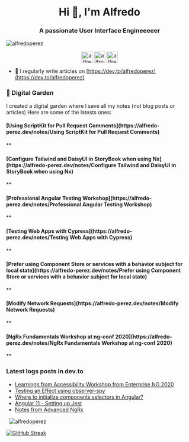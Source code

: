 <h1 align="center">Hi 👋, I'm Alfredo</h1>
<h3 align="center">A passionate User Interface Engineeeeer</h3>

<p align="left"> <img src="https://komarev.com/ghpvc/?username=alfredoperez" alt="alfredoperez" /> </p>


<p align="center">
 <a href="https://dev.to/alfredoperez" target="blank"><img align="center" src="https://cdn.jsdelivr.net/npm/simple-icons@3.0.1/icons/dev-dot-to.svg" alt="alfredoperez" height="30" width="30" /></a>
 <a href="https://twitter.com/alfrodo_perez" target="blank"><img align="center" src="https://cdn.jsdelivr.net/npm/simple-icons@3.0.1/icons/twitter.svg" alt="alfrodo_perez" height="30" width="30" /></a>
 <a href="https://linkedin.com/in/alfredo-perez" target="blank"><img align="center" src="https://cdn.jsdelivr.net/npm/simple-icons@3.0.1/icons/linkedin.svg" alt="alfredo-perez" height="30" width="30" /></a>
</p>



- 📝 I regularly write articles on [https://dev.to/alfredoperez](https://dev.to/alfredoperez)

### 🌳 Digital Garden
I created a digital garden where I save all my notes (not blog posts or articles) Here are some of the latests ones:

<!--START_SECTION:feed-->
#### [Using ScriptKit for Pull Request Comments](https:&#x2F;&#x2F;alfredo-perez.dev&#x2F;notes&#x2F;Using ScriptKit for Pull Request Comments) 
**
#### [Configure Tailwind and DaisyUI in StoryBook when using Nx](https:&#x2F;&#x2F;alfredo-perez.dev&#x2F;notes&#x2F;Configure Tailwind and DaisyUI in StoryBook when using Nx) 
**
#### [Professional Angular Testing Workshop](https:&#x2F;&#x2F;alfredo-perez.dev&#x2F;notes&#x2F;Professional Angular Testing Workshop) 
**
#### [Testing Web Apps with Cypress](https:&#x2F;&#x2F;alfredo-perez.dev&#x2F;notes&#x2F;Testing Web Apps with Cypress) 
**
#### [Prefer using Component Store or services with a behavior subject for local state](https:&#x2F;&#x2F;alfredo-perez.dev&#x2F;notes&#x2F;Prefer using Component Store or services with a behavior subject for local   state) 
**
#### [Modify Network Requests](https:&#x2F;&#x2F;alfredo-perez.dev&#x2F;notes&#x2F;Modify Network Requests) 
**
#### [NgRx Fundamentals Workshop at ng-conf 2020](https:&#x2F;&#x2F;alfredo-perez.dev&#x2F;notes&#x2F;NgRx Fundamentals Workshop at ng-conf 2020) 
**
<!--END_SECTION:feed-->


### Latest logs posts in dev.to
<!-- BLOG-POST-LIST:START -->
- [Learnings from Accessibility Workshop from Enterprise NG 2020](https://dev.to/alfredoperez/learnings-from-accessibility-workshop-from-enterprise-ng-2020-2k57)
- [Testing an Effect using observer-spy](https://dev.to/alfredoperez/testing-an-effect-using-observer-spy-4anj)
- [Where to initialize components selectors in Angular?](https://dev.to/alfredoperez/where-to-initialize-components-selectors-in-angular-a0g)
- [Angular 11 - Setting up Jest](https://dev.to/alfredoperez/angular-10-setting-up-jest-2m0l)
- [Notes from Advanced NgRx](https://dev.to/alfredoperez/notes-from-advanced-ngrx-43c4)
<!-- BLOG-POST-LIST:END -->

<p>&nbsp;
<img align="center" src="https://github-readme-stats.vercel.app/api?username=alfredoperez&theme=shades-of-purple&show_icons=true" alt="alfredoperez" />
</p>

[![GitHub Streak](http://github-readme-streak-stats.herokuapp.com?user=alfredoperez&theme=synthwave&date_format=M%20j%5B%2C%20Y%5D&background=000000)](https://git.io/streak-stats)

